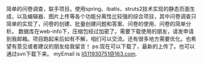 简单的问卷调查，联手项目。使用spring、ibatis、struts2技术实现的静态页面生成，以及编辑器、图片上传等各个功能分离性比较强的综合项目，其中问卷调查只简单的实现了，问卷的创建、批量创建问题和答案、问卷的使用、问卷的简单分析。
数据库在web-info下，压缩包经过加密了。需要下载使用的朋友，请发申请到我邮箱。项目跑起来后如有不解，咱们可以交流。还有很多地方需要优化。也希望有意见或者建议的朋友给我留言！
ps:现在可以下载了，最新的上传了。也可以通过svn下载下来。
myEmail is li511930751@163.com.
